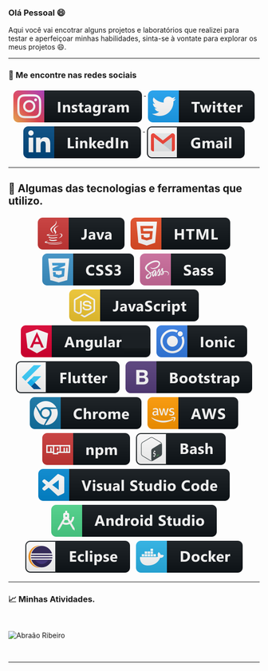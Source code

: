 ### Olá Pessoal 😄

Aqui você vai encotrar alguns projetos e laboratórios que realizei para testar e aperfeiçoar minhas habilidades, sinta-se à vontate para explorar os meus projetos 😄.

---
### 📢 Me encontre nas redes sociais


<p align="center">

 <a href="https://www.instagram.com/_abraaoribeiro/">
    <img src="https://raw.githubusercontent.com/abraaoribeiro/abraaoribeiro/master/svg/social/instagram.svg" alt="Instagram" style="vertical-align:top; margin:4px">
  </a>
  
  <a href="https://twitter.com/abraaosribeiro">
    <img src="https://raw.githubusercontent.com/abraaoribeiro/abraaoribeiro/master/svg/social/twitter.svg" alt="Twitter" style="vertical-align:top; margin:4px">
  </a>  

  <a href="https://www.linkedin.com/in/abraão-souza-ribeiro/">
    <img src="https://raw.githubusercontent.com/abraaoribeiro/abraaoribeiro/master/svg/social/linkedin.svg" alt="LinkedIn" style="vertical-align:top; margin:4px">
  </a>

  <a href="abraaohdg@gmail.com">
    <img src="https://raw.githubusercontent.com/abraaoribeiro/abraaoribeiro/master/svg/social/gmail.svg" alt="gmail" style="vertical-align:top; margin:4px">
  </a>

<hr>

## 🔧 Algumas das tecnologias e ferramentas que utilizo.

<p align="center">
  <img src="https://raw.githubusercontent.com/abraaoribeiro/abraaoribeiro/master/svg/dev/languages/java.svg" alt="java" style="vertical-align:top; margin:4px">
  <img src="https://raw.githubusercontent.com/abraaoribeiro/abraaoribeiro/master/svg/dev/languages/html.svg" alt="html" style="vertical-align:top; margin:4px">
  <img src="https://raw.githubusercontent.com/abraaoribeiro/abraaoribeiro/master/svg/dev/languages/css3.svg" alt="css3" style="vertical-align:top; margin:4px">  
   <img src="https://raw.githubusercontent.com/abraaoribeiro/abraaoribeiro/master/svg/dev/languages/sass.svg" alt="sass" style="vertical-align:top; margin:4px">    
  <img src="https://raw.githubusercontent.com/abraaoribeiro/abraaoribeiro/master/svg/dev/languages/js.svg" alt="js" style="vertical-align:top; margin:4px">
  <img src="https://raw.githubusercontent.com/abraaoribeiro/abraaoribeiro/master/svg/dev/frameworks/angular.svg" alt="angular" style="vertical-align:top; margin:4px">
   <img src="https://raw.githubusercontent.com/abraaoribeiro/abraaoribeiro/master/svg/dev/frameworks/ionic.svg" alt="ionic" style="vertical-align:top; margin:4px">
   <img src="https://raw.githubusercontent.com/abraaoribeiro/abraaoribeiro/master/svg/dev/frameworks/flutter.svg" alt="flutter" style="vertical-align:top; margin:4px">
   <img src="https://raw.githubusercontent.com/abraaoribeiro/abraaoribeiro/master/svg/dev/frameworks/bootstrap.svg" alt="bootstrap" style="vertical-align:top; margin:4px">
  <img src="https://raw.githubusercontent.com/abraaoribeiro/abraaoribeiro/master/svg/dev/misc/chrome.svg" alt="chrome" style="vertical-align:top; margin:4px">
  <img src="https://raw.githubusercontent.com/abraaoribeiro/abraaoribeiro/master/svg/dev/services/aws.svg" alt="aws" style="vertical-align:top; margin:4px">
  <img src="https://raw.githubusercontent.com/abraaoribeiro/abraaoribeiro/master/svg/dev/services/npm.svg" alt="npm" style="vertical-align:top; margin:4px">
  <img src="https://raw.githubusercontent.com/abraaoribeiro/abraaoribeiro/master/svg/dev/tools/bash.svg" alt="bash" style="vertical-align:top; margin:4px">
  <img src="https://raw.githubusercontent.com/abraaoribeiro/abraaoribeiro/master/svg/dev/tools/visualstudio_code.svg" alt="vscode" style="vertical-align:top; margin:4px">
   <img src="https://raw.githubusercontent.com/abraaoribeiro/abraaoribeiro/master/svg/dev/tools/android_studio.svg" alt="android_studio" style="vertical-align:top; margin:4px">
   <img src="https://raw.githubusercontent.com/abraaoribeiro/abraaoribeiro/master/svg/dev/tools/eclipse.svg" alt="eclipse" style="vertical-align:top; margin:4px">
  <img src="https://raw.githubusercontent.com/abraaoribeiro/abraaoribeiro/master/svg/dev/tools/docker.svg" alt="docker" style="vertical-align:top; margin:4px">

   
</p>



---

### 📈 Minhas Atividades.

<br />


![Abraão Ribeiro](https://github-readme-stats.vercel.app/api?username=abraaoribeiro&show_icons=true&title_color=fff&icon_color=79ff97&text_color=9f9f9f&bg_color=151515)

<br />

*************

<br />
